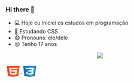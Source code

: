 ### Hi there 👋


- 💻 Hoje eu iniciei os estudos em programação
- 👾 Estudando CSS
- 😄 Pronouns: ele/dele
- 😛 Tenho 17 anos

<div align="center">
  <a href="https://github.com/BrunosdeOliveira">
  <img height="180em" src="https://github-readme-stats.vercel.app/api?username=BrunosdeOliveira&show_icons=true&theme=dark&include_all_commits=true&count_private=true"/>
</div>
<div style="display: inline_block"><br>
  <img align="center" alt="Rafa-HTML" height="30" width="40" src="https://raw.githubusercontent.com/devicons/devicon/master/icons/html5/html5-original.svg">
  <img align="center" alt="Rafa-CSS" height="30" width="40" src="https://raw.githubusercontent.com/devicons/devicon/master/icons/css3/css3-original.svg">
</div>
